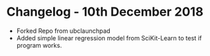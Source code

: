 # Changelog - 10th December 2018

* Forked Repo from ubclaunchpad
* Added simple linear regression model from SciKit-Learn to test if program works.
